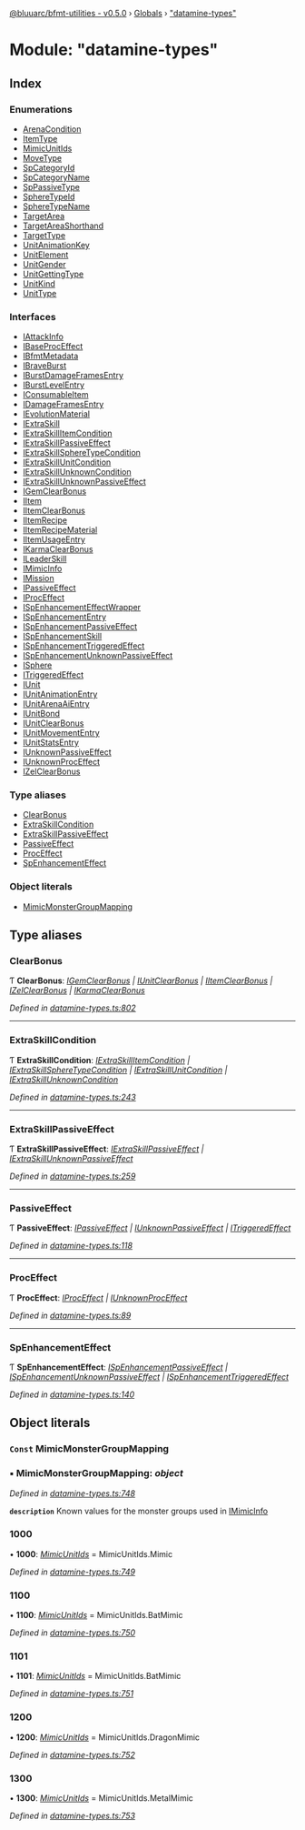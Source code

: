 [@bluuarc/bfmt-utilities - v0.5.0](../README.md) › [Globals](../globals.md) › ["datamine-types"](_datamine_types_.md)

# Module: "datamine-types"

## Index

### Enumerations

* [ArenaCondition](../enums/_datamine_types_.arenacondition.md)
* [ItemType](../enums/_datamine_types_.itemtype.md)
* [MimicUnitIds](../enums/_datamine_types_.mimicunitids.md)
* [MoveType](../enums/_datamine_types_.movetype.md)
* [SpCategoryId](../enums/_datamine_types_.spcategoryid.md)
* [SpCategoryName](../enums/_datamine_types_.spcategoryname.md)
* [SpPassiveType](../enums/_datamine_types_.sppassivetype.md)
* [SphereTypeId](../enums/_datamine_types_.spheretypeid.md)
* [SphereTypeName](../enums/_datamine_types_.spheretypename.md)
* [TargetArea](../enums/_datamine_types_.targetarea.md)
* [TargetAreaShorthand](../enums/_datamine_types_.targetareashorthand.md)
* [TargetType](../enums/_datamine_types_.targettype.md)
* [UnitAnimationKey](../enums/_datamine_types_.unitanimationkey.md)
* [UnitElement](../enums/_datamine_types_.unitelement.md)
* [UnitGender](../enums/_datamine_types_.unitgender.md)
* [UnitGettingType](../enums/_datamine_types_.unitgettingtype.md)
* [UnitKind](../enums/_datamine_types_.unitkind.md)
* [UnitType](../enums/_datamine_types_.unittype.md)

### Interfaces

* [IAttackInfo](../interfaces/_datamine_types_.iattackinfo.md)
* [IBaseProcEffect](../interfaces/_datamine_types_.ibaseproceffect.md)
* [IBfmtMetadata](../interfaces/_datamine_types_.ibfmtmetadata.md)
* [IBraveBurst](../interfaces/_datamine_types_.ibraveburst.md)
* [IBurstDamageFramesEntry](../interfaces/_datamine_types_.iburstdamageframesentry.md)
* [IBurstLevelEntry](../interfaces/_datamine_types_.iburstlevelentry.md)
* [IConsumableItem](../interfaces/_datamine_types_.iconsumableitem.md)
* [IDamageFramesEntry](../interfaces/_datamine_types_.idamageframesentry.md)
* [IEvolutionMaterial](../interfaces/_datamine_types_.ievolutionmaterial.md)
* [IExtraSkill](../interfaces/_datamine_types_.iextraskill.md)
* [IExtraSkillItemCondition](../interfaces/_datamine_types_.iextraskillitemcondition.md)
* [IExtraSkillPassiveEffect](../interfaces/_datamine_types_.iextraskillpassiveeffect.md)
* [IExtraSkillSphereTypeCondition](../interfaces/_datamine_types_.iextraskillspheretypecondition.md)
* [IExtraSkillUnitCondition](../interfaces/_datamine_types_.iextraskillunitcondition.md)
* [IExtraSkillUnknownCondition](../interfaces/_datamine_types_.iextraskillunknowncondition.md)
* [IExtraSkillUnknownPassiveEffect](../interfaces/_datamine_types_.iextraskillunknownpassiveeffect.md)
* [IGemClearBonus](../interfaces/_datamine_types_.igemclearbonus.md)
* [IItem](../interfaces/_datamine_types_.iitem.md)
* [IItemClearBonus](../interfaces/_datamine_types_.iitemclearbonus.md)
* [IItemRecipe](../interfaces/_datamine_types_.iitemrecipe.md)
* [IItemRecipeMaterial](../interfaces/_datamine_types_.iitemrecipematerial.md)
* [IItemUsageEntry](../interfaces/_datamine_types_.iitemusageentry.md)
* [IKarmaClearBonus](../interfaces/_datamine_types_.ikarmaclearbonus.md)
* [ILeaderSkill](../interfaces/_datamine_types_.ileaderskill.md)
* [IMimicInfo](../interfaces/_datamine_types_.imimicinfo.md)
* [IMission](../interfaces/_datamine_types_.imission.md)
* [IPassiveEffect](../interfaces/_datamine_types_.ipassiveeffect.md)
* [IProcEffect](../interfaces/_datamine_types_.iproceffect.md)
* [ISpEnhancementEffectWrapper](../interfaces/_datamine_types_.ispenhancementeffectwrapper.md)
* [ISpEnhancementEntry](../interfaces/_datamine_types_.ispenhancemententry.md)
* [ISpEnhancementPassiveEffect](../interfaces/_datamine_types_.ispenhancementpassiveeffect.md)
* [ISpEnhancementSkill](../interfaces/_datamine_types_.ispenhancementskill.md)
* [ISpEnhancementTriggeredEffect](../interfaces/_datamine_types_.ispenhancementtriggeredeffect.md)
* [ISpEnhancementUnknownPassiveEffect](../interfaces/_datamine_types_.ispenhancementunknownpassiveeffect.md)
* [ISphere](../interfaces/_datamine_types_.isphere.md)
* [ITriggeredEffect](../interfaces/_datamine_types_.itriggeredeffect.md)
* [IUnit](../interfaces/_datamine_types_.iunit.md)
* [IUnitAnimationEntry](../interfaces/_datamine_types_.iunitanimationentry.md)
* [IUnitArenaAiEntry](../interfaces/_datamine_types_.iunitarenaaientry.md)
* [IUnitBond](../interfaces/_datamine_types_.iunitbond.md)
* [IUnitClearBonus](../interfaces/_datamine_types_.iunitclearbonus.md)
* [IUnitMovementEntry](../interfaces/_datamine_types_.iunitmovemententry.md)
* [IUnitStatsEntry](../interfaces/_datamine_types_.iunitstatsentry.md)
* [IUnknownPassiveEffect](../interfaces/_datamine_types_.iunknownpassiveeffect.md)
* [IUnknownProcEffect](../interfaces/_datamine_types_.iunknownproceffect.md)
* [IZelClearBonus](../interfaces/_datamine_types_.izelclearbonus.md)

### Type aliases

* [ClearBonus](_datamine_types_.md#clearbonus)
* [ExtraSkillCondition](_datamine_types_.md#extraskillcondition)
* [ExtraSkillPassiveEffect](_datamine_types_.md#extraskillpassiveeffect)
* [PassiveEffect](_datamine_types_.md#passiveeffect)
* [ProcEffect](_datamine_types_.md#proceffect)
* [SpEnhancementEffect](_datamine_types_.md#spenhancementeffect)

### Object literals

* [MimicMonsterGroupMapping](_datamine_types_.md#const-mimicmonstergroupmapping)

## Type aliases

###  ClearBonus

Ƭ **ClearBonus**: *[IGemClearBonus](../interfaces/_datamine_types_.igemclearbonus.md) | [IUnitClearBonus](../interfaces/_datamine_types_.iunitclearbonus.md) | [IItemClearBonus](../interfaces/_datamine_types_.iitemclearbonus.md) | [IZelClearBonus](../interfaces/_datamine_types_.izelclearbonus.md) | [IKarmaClearBonus](../interfaces/_datamine_types_.ikarmaclearbonus.md)*

*Defined in [datamine-types.ts:802](https://github.com/BluuArc/bfmt-utilities/blob/master/src/datamine-types.ts#L802)*

___

###  ExtraSkillCondition

Ƭ **ExtraSkillCondition**: *[IExtraSkillItemCondition](../interfaces/_datamine_types_.iextraskillitemcondition.md) | [IExtraSkillSphereTypeCondition](../interfaces/_datamine_types_.iextraskillspheretypecondition.md) | [IExtraSkillUnitCondition](../interfaces/_datamine_types_.iextraskillunitcondition.md) | [IExtraSkillUnknownCondition](../interfaces/_datamine_types_.iextraskillunknowncondition.md)*

*Defined in [datamine-types.ts:243](https://github.com/BluuArc/bfmt-utilities/blob/master/src/datamine-types.ts#L243)*

___

###  ExtraSkillPassiveEffect

Ƭ **ExtraSkillPassiveEffect**: *[IExtraSkillPassiveEffect](../interfaces/_datamine_types_.iextraskillpassiveeffect.md) | [IExtraSkillUnknownPassiveEffect](../interfaces/_datamine_types_.iextraskillunknownpassiveeffect.md)*

*Defined in [datamine-types.ts:259](https://github.com/BluuArc/bfmt-utilities/blob/master/src/datamine-types.ts#L259)*

___

###  PassiveEffect

Ƭ **PassiveEffect**: *[IPassiveEffect](../interfaces/_datamine_types_.ipassiveeffect.md) | [IUnknownPassiveEffect](../interfaces/_datamine_types_.iunknownpassiveeffect.md) | [ITriggeredEffect](../interfaces/_datamine_types_.itriggeredeffect.md)*

*Defined in [datamine-types.ts:118](https://github.com/BluuArc/bfmt-utilities/blob/master/src/datamine-types.ts#L118)*

___

###  ProcEffect

Ƭ **ProcEffect**: *[IProcEffect](../interfaces/_datamine_types_.iproceffect.md) | [IUnknownProcEffect](../interfaces/_datamine_types_.iunknownproceffect.md)*

*Defined in [datamine-types.ts:89](https://github.com/BluuArc/bfmt-utilities/blob/master/src/datamine-types.ts#L89)*

___

###  SpEnhancementEffect

Ƭ **SpEnhancementEffect**: *[ISpEnhancementPassiveEffect](../interfaces/_datamine_types_.ispenhancementpassiveeffect.md) | [ISpEnhancementUnknownPassiveEffect](../interfaces/_datamine_types_.ispenhancementunknownpassiveeffect.md) | [ISpEnhancementTriggeredEffect](../interfaces/_datamine_types_.ispenhancementtriggeredeffect.md)*

*Defined in [datamine-types.ts:140](https://github.com/BluuArc/bfmt-utilities/blob/master/src/datamine-types.ts#L140)*

## Object literals

### `Const` MimicMonsterGroupMapping

### ▪ **MimicMonsterGroupMapping**: *object*

*Defined in [datamine-types.ts:748](https://github.com/BluuArc/bfmt-utilities/blob/master/src/datamine-types.ts#L748)*

**`description`** Known values for the monster groups used in [IMimicInfo](../interfaces/_datamine_types_.imimicinfo.md)

###  1000

• **1000**: *[MimicUnitIds](../enums/_datamine_types_.mimicunitids.md)* = MimicUnitIds.Mimic

*Defined in [datamine-types.ts:749](https://github.com/BluuArc/bfmt-utilities/blob/master/src/datamine-types.ts#L749)*

###  1100

• **1100**: *[MimicUnitIds](../enums/_datamine_types_.mimicunitids.md)* = MimicUnitIds.BatMimic

*Defined in [datamine-types.ts:750](https://github.com/BluuArc/bfmt-utilities/blob/master/src/datamine-types.ts#L750)*

###  1101

• **1101**: *[MimicUnitIds](../enums/_datamine_types_.mimicunitids.md)* = MimicUnitIds.BatMimic

*Defined in [datamine-types.ts:751](https://github.com/BluuArc/bfmt-utilities/blob/master/src/datamine-types.ts#L751)*

###  1200

• **1200**: *[MimicUnitIds](../enums/_datamine_types_.mimicunitids.md)* = MimicUnitIds.DragonMimic

*Defined in [datamine-types.ts:752](https://github.com/BluuArc/bfmt-utilities/blob/master/src/datamine-types.ts#L752)*

###  1300

• **1300**: *[MimicUnitIds](../enums/_datamine_types_.mimicunitids.md)* = MimicUnitIds.MetalMimic

*Defined in [datamine-types.ts:753](https://github.com/BluuArc/bfmt-utilities/blob/master/src/datamine-types.ts#L753)*
